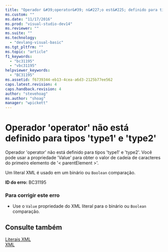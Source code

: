 ```yaml
---
title: "Operador &#39;operator&#39; n&#227;o est&#225; definido para tipos &#39;type1&#39; e &#39;type2&#39; | Microsoft Docs"
ms.custom: ""
ms.date: "11/17/2016"
ms.prod: "visual-studio-dev14"
ms.reviewer: ""
ms.suite: ""
ms.technology: 
  - "devlang-visual-basic"
ms.tgt_pltfrm: ""
ms.topic: "article"
f1_keywords: 
  - "bc31195"
  - "vbc31195"
helpviewer_keywords: 
  - "BC31195"
ms.assetid: f6739344-eb13-4cea-a6d3-2125b77ee562
caps.latest.revision: 4
caps.handback.revision: 4
author: "stevehoag"
ms.author: "shoag"
manager: "wpickett"
---
```

# Operador &#39;operator&#39; n&#227;o est&#225; definido para tipos &#39;type1&#39; e &#39;type2&#39;
Operador 'operator' não está definido para tipos 'type1' e 'type2'. Você pode usar a propriedade 'Value' para obter o valor de cadeia de caracteres do primeiro elemento de '\< parentElement \>'.  
  
 Um literal XML é usado em um binário ou `Boolean` comparação.  
  
 **ID do erro:** BC31195  
  
### Para corrigir este erro  
  
-   Use o `Value` propriedade do XML literal para o binário ou `Boolean` comparação.  
  
## Consulte também  
 [Literais XML](../../visual-basic/language-reference/xml-literals/index.md)   
 [XML](../../visual-basic/programming-guide/language-features/xml/index.md)
